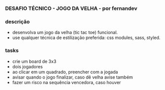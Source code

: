 ### DESAFIO TÉCNICO - JOGO DA VELHA - por fernandev

### descrição

- desenvolva um jogo da velha (tic tac toe) funcional.
- use qualquer técnica de estilização preferida: css modules, sass, styled.

### tasks

- crie um board de 3x3
- dois jogadores
- ao clicar em um quadrado, preencher com a jogada
- avisar quando o jogo finalizar, caso dê velha avise também
- fazer um risco na sequência vencedora, caso houver

